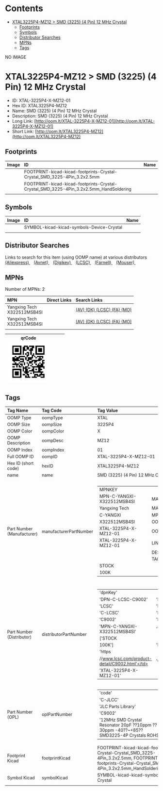 



Contents
========

* [XTAL3225P4-MZ12 > SMD (3225) (4 Pin) 12 MHz Crystal](#xtal3225p4-mz12--smd-3225-4-pin-12-mhz-crystal)
	* [Footprints](#footprints)
	* [Symbols](#symbols)
	* [Distributor Searches](#distributor-searches)
	* [MPNs](#mpns)
	* [Tags](#tags)
  
NO IMAGE  
# XTAL3225P4-MZ12 > SMD (3225) (4 Pin) 12 MHz Crystal

- ID: XTAL-3225P4-X-MZ12-01
- Hex ID: XTAL3225P4-MZ12
- Name: SMD (3225) (4 Pin) 12 MHz Crystal
- Description: SMD (3225) (4 Pin) 12 MHz Crystal
- Long Link: [http://oom.lt/XTAL-3225P4-X-MZ12-01](http://oom.lt/XTAL-3225P4-X-MZ12-01)
- Short Link: [http://oom.lt/XTAL3225P4-MZ12](http://oom.lt/XTAL3225P4-MZ12)

## Footprints
  

|Image|ID|Name|
| :--- | :--- | :--- |
||FOOTPRINT-kicad-kicad-footprints-Crystal-Crystal_SMD_3225-4Pin_3.2x2.5mm||
||FOOTPRINT-kicad-kicad-footprints-Crystal-Crystal_SMD_3225-4Pin_3.2x2.5mm_HandSoldering||
||||

## Symbols
  

|Image|ID|Name|
| :--- | :--- | :--- |
|![]()|SYMBOL-kicad-kicad-symbols-Device-Crystal||
||||

## Distributor Searches
  
Links to search for this item (using OOMP name) at various distributors  
[(Aliexpress) ](https://www.aliexpress.com/wholesale?SearchText=1117SMD+3225+4+Pin+12+MHz+Crystal)&nbsp;&nbsp;&nbsp;[(Avnet) ](https://www.avnet.com/shop/us/search/SMD+3225+4+Pin+12+MHz+Crystal)&nbsp;&nbsp;&nbsp;[(Digikey) ](https://www.digikey.co.uk/en/products/result?s=SMD+3225+4+Pin+12+MHz+Crystal)&nbsp;&nbsp;&nbsp;[(LCSC) ](https://www.lcsc.com/search?q=SMD+3225+4+Pin+12+MHz+Crystal)&nbsp;&nbsp;&nbsp;[(Farnell) ](https://uk.farnell.com/search?st=SMD+3225+4+Pin+12+MHz+Crystal)&nbsp;&nbsp;&nbsp;[(Mouser) ](https://www.mouser.com/c/?q=SMD+3225+4+Pin+12+MHz+Crystal)&nbsp;&nbsp;&nbsp;
## MPNs
  
Number of MPNs: 2  

|MPN|Direct Links|Search Links|
| :--- | :--- | :--- |
|Yangxing Tech<br>X322512MSB4SI||[(AV) ](https://www.avnet.com/shop/us/search/X322512MSB4SI)[(DK) ](https://www.digikey.co.uk/products/en?keywords=X322512MSB4SI)[(LCSC) ](https://www.lcsc.com/search?q=X322512MSB4SI)[(FA) ](https://uk.farnell.com/search?st=X322512MSB4SI)[(MO) ](https://www.mouser.com/c/?q=X322512MSB4SI)|
|Yangxing Tech<br>X322512MSB4SI||[(AV) ](https://www.avnet.com/shop/us/search/X322512MSB4SI)[(DK) ](https://www.digikey.co.uk/products/en?keywords=X322512MSB4SI)[(LCSC) ](https://www.lcsc.com/search?q=X322512MSB4SI)[(FA) ](https://uk.farnell.com/search?st=X322512MSB4SI)[(MO) ](https://www.mouser.com/c/?q=X322512MSB4SI)|
||||
  

|qrCode<br>[![](https://raw.githubusercontent.com/oomlout/oomlout_OOMP_parts_V2/main/XTAL/3225P4/X/MZ12/01/qrCode_140.png)](https://github.com/oomlout/oomlout_OOMP_parts_V2/tree/main/XTAL/3225P4/X/MZ12/01/qrCode.png)||||
| :---: | :---: | :---: | :---: |

## Tags
  

|Tag Name|Tag Code|Tag Value|
| :--- | :--- | :--- |
|OOMP Type|oompType|XTAL|
|OOMP Size|oompSize|3225P4|
|OOMP Color|oompColor|X|
|OOMP Description|oompDesc|MZ12|
|OOMP Index|oompIndex|01|
|Full OOMP ID|oompID|XTAL-3225P4-X-MZ12-01|
|Hex ID (short code)|hexID|XTAL3225P4-MZ12|
|name|name|SMD (3225) (4 Pin) 12 MHz Crystal|
|Part Number (Manufacturer)|manufacturerPartNumber|<table><tr><td>MPNKEY</td></tr><tr><td> MPN-C-YANGXI-X322512MSB4SI</td><td> MANUFACTURER</td></tr><tr><td> Yangxing Tech</td><td> MANUCODE</td></tr><tr><td> C-YANGXI</td><td> MPN</td></tr><tr><td> X322512MSB4SI</td><td> OOMPIDPARTIAL</td></tr><tr><td> XTAL-3225P4-X-MZ12-01</td><td> OOMPID</td></tr><tr><td> XTAL-3225P4-X-MZ12-01</td><td> LINK</td></tr><tr><td> </td><td> DESCRIPTION</td></tr><tr><td> </td><td> TAGS</td></tr><tr><td> STOCK</td></tr><tr><td>100K</td></tr></table></td><td> <table><tr><td>MPNKEY</td></tr><tr><td> MPN-C-YANGXI-X322512MSB4SI</td><td> MANUFACTURER</td></tr><tr><td> Yangxing Tech</td><td> MANUCODE</td></tr><tr><td> C-YANGXI</td><td> MPN</td></tr><tr><td> X322512MSB4SI</td><td> OOMPIDPARTIAL</td></tr><tr><td> XTAL-3225P4-X-MZ12-01</td><td> OOMPID</td></tr><tr><td> XTAL-3225P4-X-MZ12-01</td><td> LINK</td></tr><tr><td> </td><td> DESCRIPTION</td></tr><tr><td> </td><td> TAGS</td></tr><tr><td> STOCK</td></tr><tr><td>100K</td></tr></table>|
|Part Number (Distributor)|distributorPartNumber|<table><tr><td>'dpnKey'</td></tr><tr><td> 'DPN-C-LCSC-C9002'</td><td> 'DISTRIBUTOR'</td></tr><tr><td> 'LCSC'</td><td> 'DISTRCODE'</td></tr><tr><td> 'C-LCSC'</td><td> 'DPN'</td></tr><tr><td> 'C9002'</td><td> 'MPN'</td></tr><tr><td> 'MPN-C-YANGXI-X322512MSB4SI'</td><td> 'TAGS'</td></tr><tr><td> ['STOCK</td></tr><tr><td>100K']</td><td> 'LINK'</td></tr><tr><td> 'https</td></tr><tr><td>//www.lcsc.com/product-detail/C9002.html'</td><td> 'OOMPID'</td></tr><tr><td> 'XTAL-3225P4-X-MZ12-01'</td></tr></table>|
|Part Number (OPL)|oplPartNumber|<table><tr><td>'code'</td></tr><tr><td> 'C-JLCC'</td><td> 'name'</td></tr><tr><td> 'JLC Parts Library'</td><td> 'partID'</td></tr><tr><td> 'C9002'</td><td> 'partName'</td></tr><tr><td> '12MHz SMD Crystal Resonator 20pF ??10ppm ??30ppm -40??~+85?? SMD3225-4P  Crystals ROHS'</td></tr></table>|
|Footprint Kicad|footprintKicad|FOOTPRINT-kicad-kicad-footprints-Crystal-Crystal_SMD_3225-4Pin_3.2x2.5mm, FOOTPRINT-kicad-kicad-footprints-Crystal-Crystal_SMD_3225-4Pin_3.2x2.5mm_HandSoldering|
|Symbol Kicad|symbolKicad|SYMBOL-kicad-kicad-symbols-Device-Crystal|
||||

